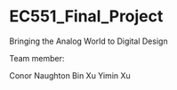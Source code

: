 # EC551_Final_Project

Bringing the Analog World to Digital Design

Team member:

Conor Naughton 
Bin Xu
Yimin Xu
